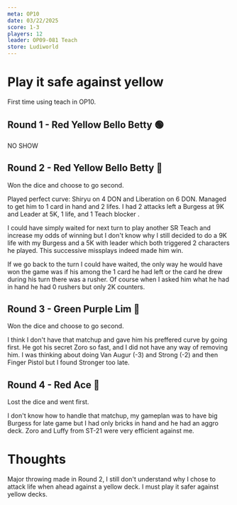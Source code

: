 ```yaml
---
meta: OP10
date: 03/22/2025
score: 1-3
players: 12
leader: OP09-081 Teach
store: Ludiworld
---
```


# Play it safe against yellow

First time using teach in OP10.

## Round 1 - Red Yellow Bello Betty 🟢

NO SHOW

## Round 2 - Red Yellow Bello Betty 🔴

Won the dice and choose to go second.

Played perfect curve: Shiryu on 4 DON and Liberation on 6 DON.
Managed to get him to 1 card in hand and 2 lifes.
I had 2 attacks left a Burgess at 9K and Leader at 5K, 1 life, and 1 Teach blocker .

I could have simply waited for next turn to play another SR Teach and increase my odds of winning but I don't know why I still decided to do a 9K life with my Burgess and a 5K with leader which both triggered 2 characters he played. This successive missplays indeed made him win.

If we go back to the turn I could have waited, the only way he would have won the game was if his among the 1 card he had left or the card he drew during his turn there was a rusher. Of course when I asked him what he had in hand he had 0 rushers but only 2K counters.

## Round 3 - Green Purple Lim 🔴

Won the dice and choose to go second.

I think I don't have that matchup and gave him his preffered curve by going first.
He got his secret Zoro so fast, and I did not have any way of removing him.
I was thinking about doing Van Augur (-3) and Strong (-2) and then Finger Pistol but I found Stronger too late.

## Round 4 - Red Ace 🔴

Lost the dice and went first.

I don't know how to handle that matchup, my gameplan was to have big Burgess for late game but I had only bricks in hand and he had an aggro deck. Zoro and Luffy from ST-21 were very efficient against me.

# Thoughts

Major throwing made in Round 2, I still don't understand why I chose to attack life when ahead against a yellow deck. I must play it safer against yellow decks.
